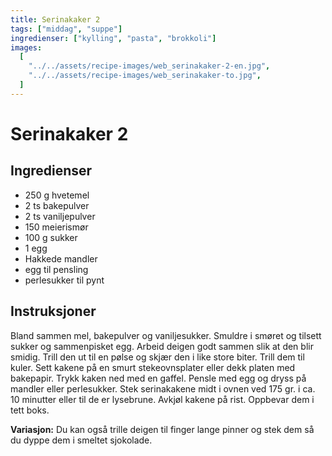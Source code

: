 ```yaml
---
title: Serinakaker 2
tags: ["middag", "suppe"]
ingredienser: ["kylling", "pasta", "brokkoli"]
images:
  [
    "../../assets/recipe-images/web_serinakaker-2-en.jpg",
    "../../assets/recipe-images/web_serinakaker-to.jpg",
  ]
---
```


# Serinakaker 2

## Ingredienser

- 250 g hvetemel
- 2 ts bakepulver
- 2 ts vaniljepulver
- 150 meierismør
- 100 g sukker
- 1 egg
- Hakkede mandler
- egg til pensling
- perlesukker til pynt

## Instruksjoner

Bland sammen mel, bakepulver og vaniljesukker. Smuldre i smøret og tilsett sukker og sammenpisket egg. Arbeid deigen godt sammen slik at den blir smidig. Trill den ut til en pølse og skjær den i like store biter. Trill dem til kuler. Sett kakene på en smurt stekeovnsplater eller dekk platen med bakepapir. Trykk kaken ned med en gaffel. Pensle med egg og dryss på mandler eller perlesukker. Stek serinakakene midt i ovnen ved 175 gr. i ca. 10 minutter eller til de er lysebrune. Avkjøl kakene på rist. Oppbevar dem i tett boks.

**Variasjon:** Du kan også trille deigen til finger lange pinner og stek dem så du dyppe dem i smeltet sjokolade.
